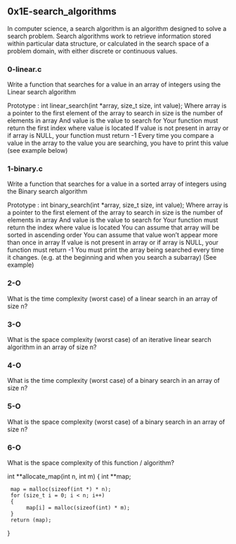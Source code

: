 ## 0x1E-search_algorithms
In computer science, a search algorithm is an algorithm designed to solve a search problem. Search algorithms work to retrieve information stored within particular data structure, or calculated in the search space of a problem domain, with either discrete or continuous values.

### 0-linear.c

Write a function that searches for a value in an array of integers using the Linear search algorithm

Prototype : int linear_search(int *array, size_t size, int value);
Where array is a pointer to the first element of the array to search in
size is the number of elements in array
And value is the value to search for
Your function must return the first index where value is located
If value is not present in array or if array is NULL, your function must return -1
Every time you compare a value in the array to the value you are searching, you have to print this value (see example below)

### 1-binary.c

Write a function that searches for a value in a sorted array of integers using the Binary search algorithm

Prototype : int binary_search(int *array, size_t size, int value);
Where array is a pointer to the first element of the array to search in
size is the number of elements in array
And value is the value to search for
Your function must return the index where value is located
You can assume that array will be sorted in ascending order
You can assume that value won’t appear more than once in array
If value is not present in array or if array is NULL, your function must return -1
You must print the array being searched every time it changes. (e.g. at the beginning and when you search a subarray) (See example)

### 2-O

What is the time complexity (worst case) of a linear search in an array of size n?

### 3-O

What is the space complexity (worst case) of an iterative linear search algorithm in an array of size n?

### 4-O

What is the time complexity (worst case) of a binary search in an array of size n?

### 5-O

What is the space complexity (worst case) of a binary search in an array of size n?

### 6-O

What is the space complexity of this function / algorithm?

int **allocate_map(int n, int m)
{
     int **map;

     map = malloc(sizeof(int *) * n);
     for (size_t i = 0; i < n; i++)
     {
          map[i] = malloc(sizeof(int) * m);
     }
     return (map);
}
